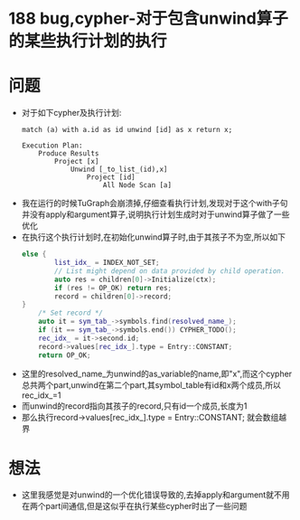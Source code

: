 # 188 bug,cypher-对于包含unwind算子的某些执行计划的执行
# 问题
* 对于如下cypher及执行计划:
  ```
  match (a) with a.id as id unwind [id] as x return x;

  Execution Plan: 
	  Produce Results 
		  Project [x] 
			  Unwind [_to_list_(id),x] 
				  Project [id] 
					  All Node Scan [a]
  ```
* 我在运行的时候TuGraph会崩溃掉,仔细查看执行计划,发现对于这个with子句并没有apply和argument算子,说明执行计划生成时对于unwind算子做了一些优化
* 在执行这个执行计划时,在初始化unwind算子时,由于其孩子不为空,所以如下
  ```cpp
  else {
          list_idx_ = INDEX_NOT_SET;
          // List might depend on data provided by child operation.
          auto res = children[0]->Initialize(ctx);
          if (res != OP_OK) return res;
          record = children[0]->record;
  }
      /* Set record */
      auto it = sym_tab_->symbols.find(resolved_name_);
      if (it == sym_tab_->symbols.end()) CYPHER_TODO();
      rec_idx_ = it->second.id;
      record->values[rec_idx_].type = Entry::CONSTANT;
      return OP_OK;
  ```
* 这里的resolved_name_为unwind的as_variable的name,即"x",而这个cypher总共两个part,unwind在第二个part,其symbol_table有id和x两个成员,所以rec_idx_=1
* 而unwind的record指向其孩子的record,只有id一个成员,长度为1
* 那么执行record->values[rec_idx_].type = Entry::CONSTANT; 就会数组越界
# 想法
* 这里我感觉是对unwind的一个优化错误导致的,去掉apply和argument就不用在两个part间通信,但是这似乎在执行某些cypher时出了一些问题